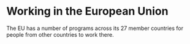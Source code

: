 # Working in the European Union

The EU has a number of programs across its 27 member countries for people from other countries to work there.
